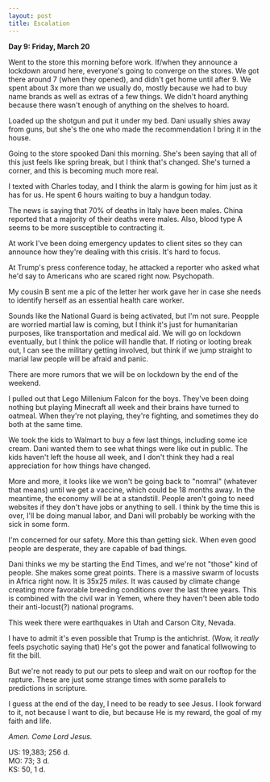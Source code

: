 ```yaml
---
layout: post
title: Escalation
---
```

**Day 9: Friday, March 20**

Went to the store this morning before work.  If/when they announce a lockdown around here, everyone's going to converge on the stores.  We got there around 7 (when they opened), and didn't get home until after 9.  We spent about 3x more than we usually do, mostly because we had to buy name brands as well as extras of a few things. We didn't hoard anything because there wasn't enough of anything on the shelves to hoard.

Loaded up the shotgun and put it under my bed.  Dani usually shies away from guns, but she's the one who made the recommendation I bring it in the house.

Going to the store spooked Dani this morning.  She's been saying that all of this just feels like spring break, but I think that's changed.  She's turned a corner, and this is becoming much more real.

I texted with Charles today, and I think the alarm is gowing for him just as it has for us.  He spent 6 hours waiting to buy a handgun today.

The news is saying that 70% of deaths in Italy have been males.  China reported that a majority of their deaths were males. Also, blood type A seems to be more susceptible to contracting it.

At work I've been doing emergency updates to client sites so they can announce how they're dealing with this crisis.  It's hard to focus.

At Trump's press conference today, he attacked a reporter who asked what he'd say to Americans who are scared right now.  Psychopath.

My cousin B sent me a pic of the letter her work gave her in case she needs to identify herself as an essential health care worker.

Sounds like the National Guard is being activated, but I'm not sure.  Peopple are worried martial law is coming, but I think it's just for humanitarian purposes, like transportation and medical aid.  We will go on lockdown eventually, but I think the police will handle that.  If rioting or looting break out, I can see the military getting involved, but think if we jump straight to marial law people will be afraid and panic.

There are more rumors that we will be on lockdown by the end of the weekend.

I pulled out that Lego Millenium Falcon for the boys.  They've been doing nothing but playing Minecraft all week and their brains have turned to oatmeal.  When they're not playing, they're fighting, and sometimes they do both at the same time.

We took the kids to Walmart to buy a few last things, including some ice cream.  Dani wanted them to see what things were like out in public.  The kids  haven't left the house all week, and I don't think they had a real appreciation for how things have changed.

More and more, it looks like we won't be going back to "nomral" (whatever that means) until we get a vaccine, which could be 18 months away.  In the meantime, the economy will be at a standstill.  People aren't going to need websites if they don't have jobs or anything to sell.  I think by the time this is over, I'll be doing manual labor, and Dani will probably be working with the sick in some form.

I'm concerned for our safety.  More this than getting sick.  When even good people are desperate, they are capable of bad things.

Dani thinks we my be starting the End Times, and we're not "those" kind of people.  She makes some great points.  There is a massive swarm of locusts in Africa right now.  It is 35x25 _miles_.  It was caused by climate change creating more favorable breeding conditions over the last three years.  This is combined with the civil war in Yemen, where they haven't been able todo their anti-locust(?) national programs.

This week there were earthquakes in Utah and Carson City, Nevada.

I have to admit it's even possible that Trump is the antichrist.  (Wow, it _really_ feels psychotic saying that)  He's got the power and fanatical follwowing to fit the bill.

But we're not ready to put our pets to sleep and wait on our rooftop for the rapture.  These are just some strange times with some parallels to predictions in scripture.

I guess at the end of the day, I need to be ready to see Jesus. I look forward to it, not because I want to die, but because He is my reward, the goal of my faith and life.

_Amen. Come Lord Jesus._

US: 19,383; 256 d.<br>
MO: 73; 3 d.<br>
KS: 50, 1 d.